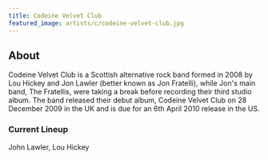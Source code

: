 ```yaml
---
title: Codeine Velvet Club
featured_image: artists/c/codeine-velvet-club.jpg
---
```

## About

Codeine Velvet Club is a Scottish alternative rock band formed in 2008 by Lou Hickey and Jon Lawler (better known as Jon Fratelli), while Jon's main band, The Fratellis, were taking a break before recording their third studio album. The band released their debut album, Codeine Velvet Club on 28 December 2009 in the UK and is due for an 6th April 2010 release in the US.

### Current Lineup

John Lawler, Lou Hickey

